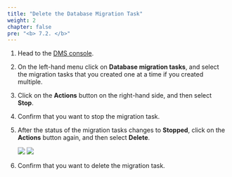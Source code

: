 ```yaml
---
title: "Delete the Database Migration Task"
weight: 2
chapter: false
pre: "<b> 7.2. </b>"
---
```


1. Head to the [DMS console](https://console.aws.amazon.com/dms/v2/).

2. On the left-hand menu click on **Database migration tasks**, and select the migration tasks that you created one at a time if you created multiple.

3. Click on the **Actions** button on the right-hand side, and then select **Stop**.

4. Confirm that you want to stop the migration task.

5. After the status of the migration tasks changes to **Stopped**, click on the **Actions** button again, and then select **Delete**.

    ![](/images/7/2/0001.png?width=85pc)
    ![](/images/7/2/0002.png?width=85pc)

6. Confirm that you want to delete the migration task.